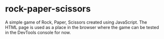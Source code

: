 # rock-paper-scissors
A simple game of Rock, Paper, Scissors created using JavaScript. The HTML page is used as a place in the browser where the game can be tested in the DevTools console for now.